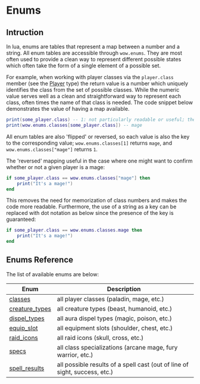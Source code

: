 # Enums

## Intruction

In lua, enums are tables that represent a map between a number and a string. All enum tables are accessible through `wow.enums`. They are most often used to provide a clean way to represent different possible states which often take the form of a single element of a possible set.

For example, when working with player classes via the `player.class` member (see the [Player](/docs/api/types/player.md) type) the return value is a number which uniquely identifies the class from the set of possible classes. While the numeric value serves well as a clean and straightforward way to represent each class, often times the name of that class is needed. The code snippet below demonstrates the value of having a map available.

```lua
print(some_player.class) -- 1: not particularly readable or useful; the reader would have to memorize which class '1' is
print(wow.enums.classes[some_player.class]) -- mage
```

All enum tables are also 'flipped' or reversed, so each value is also the key to the corresponding value; `wow.enums.classes[1]` returns `mage`, and `wow.enums.classes["mage"]` returns `1`.

The 'reversed' mapping useful in the case where one might want to confirm whether or not a given player is a mage:

```lua
if some_player.class == wow.enums.classes["mage"] then
    print("It's a mage!")
end
```

This removes the need for memorization of class numbers and makes the code more readable. Furthermore, the use of a string as a key can be replaced with dot notation as below since the presence of the key is guaranteed:

```lua
if some_player.class == wow.enums.classes.mage then
    print("It's a mage!")
end
```

## Enums Reference

The list of available enums are below:

| Enum                             | Description                                                                |
| -------------------------------- | -------------------------------------------------------------------------- |
| [classes](classes)               | all player classes (paladin, mage, etc.)                                   |
| [creature_types](creature_types) | all creature types (beast, humanoid, etc.)                                 |
| [dispel_types](dispel_types)     | all aura dispel types (magic, poison, etc.)                                |
| [equip_slot](equip_slot)         | all equipment slots (shoulder, chest, etc.)                                |
| [raid_icons](raid_icons)         | all raid icons (skull, cross, etc.)                                        |
| [specs](specs)                   | all class specializations (arcane mage, fury warrior, etc.)                |
| [spell_results](spell_results)   | all possible results of a spell cast (out of line of sight, success, etc.) |
